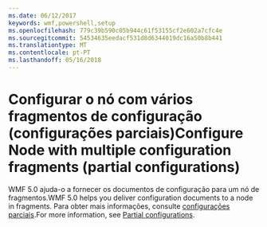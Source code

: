 ```yaml
---
ms.date: 06/12/2017
keywords: wmf,powershell,setup
ms.openlocfilehash: 779c39b590c05b944c61f53155cf2e602a7cfc4e
ms.sourcegitcommit: 54534635eedacf531d8d6344019dc16a50b8b441
ms.translationtype: MT
ms.contentlocale: pt-PT
ms.lasthandoff: 05/16/2018
---
```

# <a name="configure-node-with-multiple-configuration-fragments-partial-configurations"></a><span data-ttu-id="f7dc4-102">Configurar o nó com vários fragmentos de configuração (configurações parciais)</span><span class="sxs-lookup"><span data-stu-id="f7dc4-102">Configure Node with multiple configuration fragments (partial configurations)</span></span>

<span data-ttu-id="f7dc4-103">WMF 5.0 ajuda-o a fornecer os documentos de configuração para um nó de fragmentos.</span><span class="sxs-lookup"><span data-stu-id="f7dc4-103">WMF 5.0 helps you deliver configuration documents to a node in fragments.</span></span> <span data-ttu-id="f7dc4-104">Para obter mais informações, consulte [configurações parciais](https://msdn.microsoft.com/powershell/dsc/partialconfigs).</span><span class="sxs-lookup"><span data-stu-id="f7dc4-104">For more information, see [Partial configurations](https://msdn.microsoft.com/powershell/dsc/partialconfigs).</span></span>
